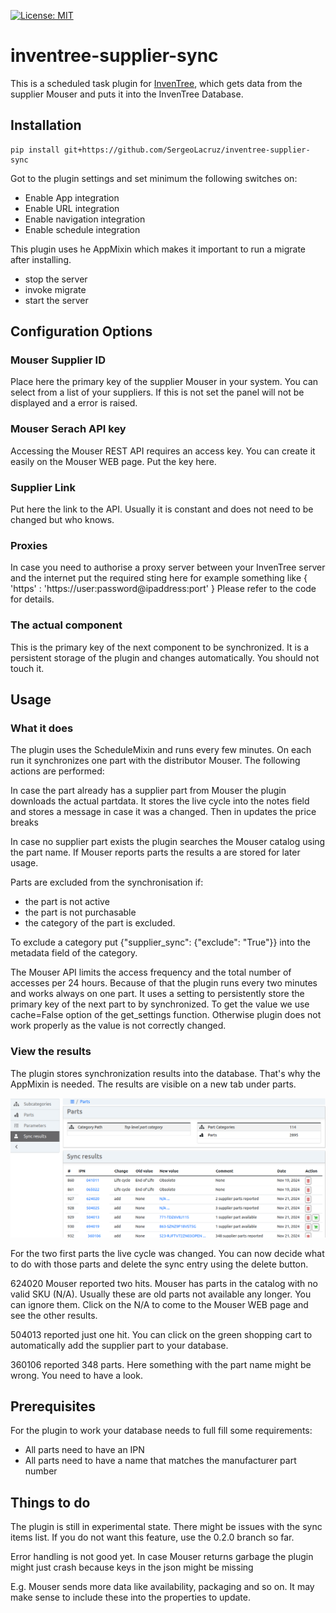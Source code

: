 [![License: MIT](https://img.shields.io/badge/License-MIT-yellow.svg)](https://opensource.org/licenses/MIT)

# inventree-supplier-sync

This is a scheduled task plugin for [InvenTree](https://inventree.org), which gets data from
the supplier Mouser and puts it into the InvenTree Database. 

## Installation

```
pip install git+https://github.com/SergeoLacruz/inventree-supplier-sync
```

Got to the plugin settings and set minimum the following switches on:

- Enable App integration
- Enable URL integration
- Enable navigation integration
- Enable schedule integration

This plugin uses he AppMixin which makes it important to run a migrate
after installing. 

- stop the server
- invoke migrate
- start the server

## Configuration Options

### Mouser Supplier ID
Place here the primary key of the supplier Mouser in your system. You can select from a list of
your suppliers. If this is not set the panel will not be displayed and a error is raised.

### Mouser Serach API key
Accessing the Mouser REST API requires an access key. You can create it easily on the Mouser 
WEB page. Put the key here.

### Supplier Link
Put here the link to the API. Usually it is constant and does not need to be changed but who knows. 

### Proxies
In case you need to authorise a proxy server between your InvenTree server and the internet
put the required sting here for example something like { 'https' : 'https://user:password@ipaddress:port' }
Please refer to the code for details.

### The actual component
This is the primary key of the next component to be synchronized. It is a persistent storage 
of the plugin and changes automatically. You should not touch it.

## Usage
### What it does
The plugin uses the ScheduleMixin and runs every few minutes. On each run it
synchronizes one part with the distributor Mouser. The following actions are performed:

In case the part already has a supplier part from Mouser the plugin downloads
the actual partdata. It stores the live cycle into the notes field and stores a 
message in case it was a changed. Then in updates the price breaks

In case no supplier part exists the plugin searches the Mouser catalog using the part name. 
If Mouser reports parts the results a are stored for later usage. 

Parts are excluded from the synchronisation if:

- the part is not active
- the part is not purchasable
- the category of the part is excluded. 

To exclude a category put {"supplier_sync": {"exclude": "True"}} into the metadata
field of the category. 

The Mouser API limits the access frequency and the total number of accesses per 24 hours. 
Because of that the plugin runs every two minutes and works always on one part. It uses
a setting to persistently store the primary key of the next part to by synchronized. To 
get the value we use cache=False option of the get_settings function. Otherwise plugin 
does not work properly as the value is not correctly changed.

### View the results
The plugin stores synchronization results into the database. That's why the AppMixin
is needed. The results are visible on a new tab under parts. 

![Result Panel](https://github.com/SergeoLacruz/inventree-supplier-sync/blob/master/pictures/results_panel.png)

For the two first parts the live cycle was changed. You can now decide what to do
with those parts and delete the sync entry using the delete button. 

624020 Mouser reported two hits. Mouser has parts in the catalog with
no valid SKU (N/A). Usually these are old parts not available any longer. 
You can ignore them. Click on the N/A to come to the Mouser WEB page and see the 
other results. 

504013 reported just one hit. You can click on the green shopping cart to 
automatically add the supplier part to your database.

360106 reported 348 parts. Here something with the part name might be wrong. 
You need to have a look. 

## Prerequisites
For the plugin to work your database needs to full fill some requirements:

- All parts need to have an IPN
- All parts need to have a name that matches the manufacturer part number 

## Things to do
The plugin is still in experimental state. There might be issues with the sync items list.
If you do not want this feature, use the 0.2.0 branch so far. 

Error handling is not good yet. In case Mouser returns garbage the plugin might just crash 
because keys in the json might be missing

E.g. Mouser sends more data like availability, packaging and so on. It may make sense to 
include these into the properties to update.
